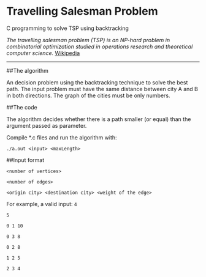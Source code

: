 Travelling Salesman Problem
===========================

C programming to solve TSP using backtracking

_The travelling salesman problem (TSP) is an NP-hard problem in combinatorial optimization studied in operations research and theoretical computer science._ [Wikipedia](http://en.wikipedia.org/wiki/Travelling_salesman_problem)

---

##The algorithm

An decision problem using the backtracking technique to solve the best path. The input problem must have the same distance between city A and B in both directions. The graph of the cities must be only numbers. 

##The code

The algorithm decides whether there is a path smaller (or equal) than the argument passed as parameter.

Compile \*.c files and run the algorithm with:


`./a.out <input> <maxLength>`


##Input format


`<number of vertices>`

`<number of edges>`

`<origin city> <destination city> <weight of the edge>`

For example, a valid input:
`4`

`5`

`0 1 10`

`0 3 8`

`0 2 8`

`1 2 5`

`2 3 4`


